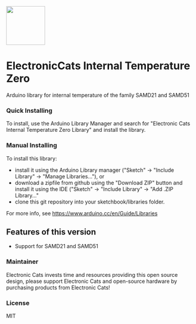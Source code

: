 <a href="https://github.com/sponsors/ElectronicCats">
  <img src="https://electroniccats.com/wp-content/uploads/2020/07/Badge_GHS.png" height="104" />
</a>

# ElectronicCats Internal Temperature Zero

Arduino library for internal temperature of the family SAMD21 and SAMD51

### Quick Installing

To install, use the Arduino Library Manager and search for "Electronic Cats Internal Temperature Zero Library" and install the library.

### Manual Installing
To install this library:

 - install it using the Arduino Library manager ("Sketch" -> "Include
   Library" -> "Manage Libraries..."), or
 - download a zipfile from github using the "Download ZIP" button and
   install it using the IDE ("Sketch" -> "Include Library" -> "Add .ZIP
   Library..."
 - clone this git repository into your sketchbook/libraries folder.

For more info, see https://www.arduino.cc/en/Guide/Libraries

## Features of this version

- Support for SAMD21 and SAMD51

### Maintainer

Electronic Cats invests time and resources providing this open source design, please support Electronic Cats and open-source hardware by purchasing products from Electronic Cats!

### License

MIT

